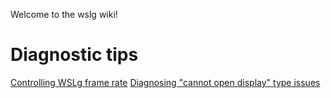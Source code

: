 Welcome to the wslg wiki!

# Diagnostic tips
[Controlling WSLg frame rate](https://github.com/microsoft/wslg/wiki/Controlling-WSLg-frame-rate)
[Diagnosing "cannot open display" type issues](https://github.com/microsoft/wslg/wiki/Diagnosing-%22cannot-open-display%22-type-issues-with-WSLg)


